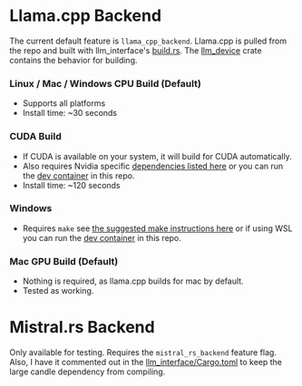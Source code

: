 
# Llama.cpp Backend

The current default feature is `llama_cpp_backend`. Llama.cpp is pulled from the repo and built with llm_interface's [build.rs](../llm_interface/build.rs). The [llm_device](../llm_devices/) crate contains the behavior for building.

### Linux / Mac / Windows CPU Build (Default)

* Supports all platforms
* Install time: ~30 seconds

### CUDA Build 

* If CUDA is available on your system, it will build for CUDA automatically.
* Also requires Nvidia specific [dependencies listed here](https://github.com/ggerganov/llama.cpp/blob/master/docs/build.md) or you can run the [dev container](../.devcontainer/devcontainer.json) in this repo.
* Install time: ~120 seconds

### Windows

* Requires `make` see [the suggested make instructions here](https://github.com/ggerganov/llama.cpp/blob/master/docs/build.md) or if using WSL you can run the [dev container](../.devcontainer/devcontainer.json) in this repo.

### Mac GPU Build (Default)

* Nothing is required, as llama.cpp builds for mac by default.
* Tested as working.

# Mistral.rs Backend

Only available for testing. Requires the `mistral_rs_backend` feature flag. Also, I have it commented out in the [llm_interface/Cargo.toml](../llm_interface/Cargo.toml) to keep the large candle dependency from compiling.
